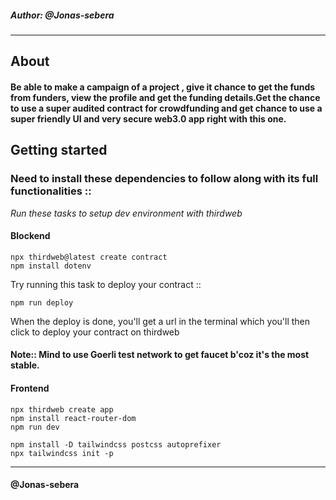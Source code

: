 ##### Author: @Jonas-sebera

<hr>

## About

#### Be able to make a campaign of a project , give it chance to get the funds from funders, view the profile and get the funding details.Get the chance to use a super audited contract for crowdfunding and get chance to use a super friendly UI and very secure web3.0 app right with this one. 

## Getting started

### Need to install these dependencies to follow along with its full functionalities ::

<i>Run these tasks to setup dev environment with thirdweb</i>

#### Blockend
```
npx thirdweb@latest create contract
npm install dotenv
```
Try running this task to deploy your contract ::
 ```
 npm run deploy
 ```
When the deploy is done, you'll get a url in the terminal which you'll then click to deploy your contract on thirdweb 

#### Note:: Mind to use Goerli test network to get faucet b'coz it's the most stable.

#### Frontend
```
npx thirdweb create app
npm install react-router-dom
npm run dev

npm install -D tailwindcss postcss autoprefixer
npx tailwindcss init -p
```
<hr>

#### @Jonas-sebera
